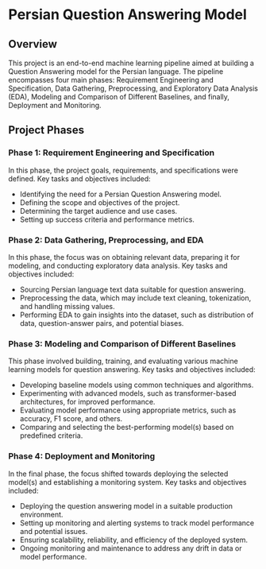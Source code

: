 # Persian Question Answering Model

## Overview
This project is an end-to-end machine learning pipeline aimed at building a Question Answering model for the Persian language. The pipeline encompasses four main phases: Requirement Engineering and Specification, Data Gathering, Preprocessing, and Exploratory Data Analysis (EDA), Modeling and Comparison of Different Baselines, and finally, Deployment and Monitoring.

## Project Phases

### Phase 1: Requirement Engineering and Specification
In this phase, the project goals, requirements, and specifications were defined. Key tasks and objectives included:
- Identifying the need for a Persian Question Answering model.
- Defining the scope and objectives of the project.
- Determining the target audience and use cases.
- Setting up success criteria and performance metrics.

### Phase 2: Data Gathering, Preprocessing, and EDA
In this phase, the focus was on obtaining relevant data, preparing it for modeling, and conducting exploratory data analysis. Key tasks and objectives included:
- Sourcing Persian language text data suitable for question answering.
- Preprocessing the data, which may include text cleaning, tokenization, and handling missing values.
- Performing EDA to gain insights into the dataset, such as distribution of data, question-answer pairs, and potential biases.

### Phase 3: Modeling and Comparison of Different Baselines
This phase involved building, training, and evaluating various machine learning models for question answering. Key tasks and objectives included:
- Developing baseline models using common techniques and algorithms.
- Experimenting with advanced models, such as transformer-based architectures, for improved performance.
- Evaluating model performance using appropriate metrics, such as accuracy, F1 score, and others.
- Comparing and selecting the best-performing model(s) based on predefined criteria.

### Phase 4: Deployment and Monitoring
In the final phase, the focus shifted towards deploying the selected model(s) and establishing a monitoring system. Key tasks and objectives included:
- Deploying the question answering model in a suitable production environment.
- Setting up monitoring and alerting systems to track model performance and potential issues.
- Ensuring scalability, reliability, and efficiency of the deployed system.
- Ongoing monitoring and maintenance to address any drift in data or model performance.

